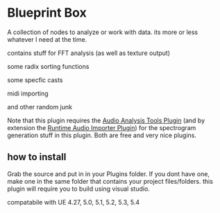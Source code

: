 # Blueprint Box
A collection of nodes to analyze or work with data. its more or less whatever I need at the time.
 
contains stuff for FFT analysis (as well as texture output)

some radix sorting functions

some specfic casts

midi importing

and other random junk

Note that this plugin requires the [Audio Analysis Tools Plugin](https://github.com/gtreshchev/AudioAnalysisTools) (and by extension the [Runtime Audio Importer Plugin](https://github.com/gtreshchev/RuntimeAudioImporter)) for the spectrogram generation stuff in this plugin. Both are free and very nice plugins.

## how to install
Grab the source and put in in your Plugins folder. If you dont have one, make one in the same folder that contains your project files/folders. this plugin will require you to build using visual studio.

compatabile with UE 4.27, 5.0, 5.1, 5.2, 5.3, 5.4
